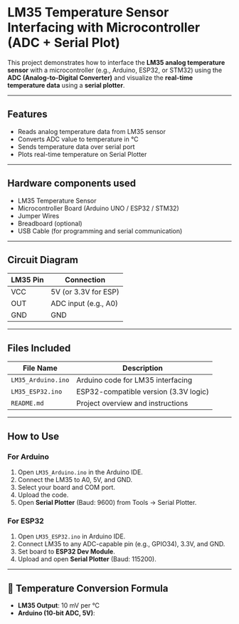 #  LM35 Temperature Sensor Interfacing with Microcontroller (ADC + Serial Plot)

This project demonstrates how to interface the **LM35 analog temperature sensor** with a microcontroller (e.g., Arduino, ESP32, or STM32) using the **ADC (Analog-to-Digital Converter)** and visualize the **real-time temperature data** using a **serial plotter**.

---

## Features

- Reads analog temperature data from LM35 sensor
- Converts ADC value to temperature in °C
- Sends temperature data over serial port
- Plots real-time temperature on Serial Plotter

---

##  Hardware components used

- LM35 Temperature Sensor  
- Microcontroller Board (Arduino UNO / ESP32 / STM32)  
- Jumper Wires  
- Breadboard (optional)  
- USB Cable (for programming and serial communication)  

---

##  Circuit Diagram

| LM35 Pin | Connection           |
|----------|----------------------|
| VCC      | 5V (or 3.3V for ESP) |
| OUT      | ADC input (e.g., A0) |
| GND      | GND                  |

---

##  Files Included

| File Name           | Description                            |
|---------------------|----------------------------------------|
| `LM35_Arduino.ino`  | Arduino code for LM35 interfacing      |
| `LM35_ESP32.ino`    | ESP32-compatible version (3.3V logic)  |
| `README.md`         | Project overview and instructions      |

---

##  How to Use

### For Arduino

1. Open `LM35_Arduino.ino` in the Arduino IDE.
2. Connect the LM35 to A0, 5V, and GND.
3. Select your board and COM port.
4. Upload the code.
5. Open **Serial Plotter** (Baud: 9600) from Tools → Serial Plotter.

### For ESP32

1. Open `LM35_ESP32.ino` in Arduino IDE.
2. Connect LM35 to any ADC-capable pin (e.g., GPIO34), 3.3V, and GND.
3. Set board to **ESP32 Dev Module**.
4. Upload and open **Serial Plotter** (Baud: 115200).

---

## 📏 Temperature Conversion Formula

- **LM35 Output**: 10 mV per °C
- **Arduino (10-bit ADC, 5V)**: